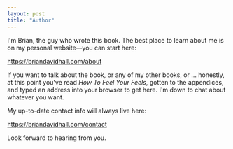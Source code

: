 ```yaml
---
layout: post
title: "Author"
---
```


I'm Brian, the guy who wrote this book. The best place to learn about me is on my personal website—you can start here:

https://briandavidhall.com/about

If you want to talk about the book, or any of my other books, or ... honestly, at this point you've read _How To Feel Your Feels_, gotten to the appendices, and typed an address into your browser to get here. I'm down to chat about whatever you want.

My up-to-date contact info will always live here:

https://briandavidhall.com/contact

Look forward to hearing from you.
